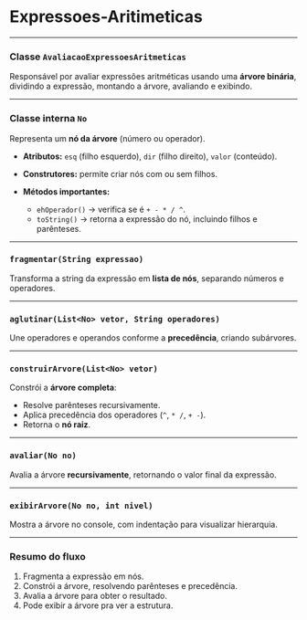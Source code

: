 # Expressoes-Aritimeticas

---

### **Classe `AvaliacaoExpressoesAritmeticas`**

Responsável por avaliar expressões aritméticas usando uma **árvore binária**, dividindo a expressão, montando a árvore, avaliando e exibindo.

---

### **Classe interna `No`**

Representa um **nó da árvore** (número ou operador).

* **Atributos:** `esq` (filho esquerdo), `dir` (filho direito), `valor` (conteúdo).
* **Construtores:** permite criar nós com ou sem filhos.
* **Métodos importantes:**

  * `ehOperador()` → verifica se é `+ - * / ^`.
  * `toString()` → retorna a expressão do nó, incluindo filhos e parênteses.

---

### **`fragmentar(String expressao)`**

Transforma a string da expressão em **lista de nós**, separando números e operadores.

---

### **`aglutinar(List<No> vetor, String operadores)`**

Une operadores e operandos conforme a **precedência**, criando subárvores.

---

### **`construirArvore(List<No> vetor)`**

Constrói a **árvore completa**:

* Resolve parênteses recursivamente.
* Aplica precedência dos operadores (`^`, `* /`, `+ -`).
* Retorna o **nó raiz**.

---

### **`avaliar(No no)`**

Avalia a árvore **recursivamente**, retornando o valor final da expressão.

---

### **`exibirArvore(No no, int nivel)`**

Mostra a árvore no console, com indentação para visualizar hierarquia.

---

### **Resumo do fluxo**

1. Fragmenta a expressão em nós.
2. Constrói a árvore, resolvendo parênteses e precedência.
3. Avalia a árvore para obter o resultado.
4. Pode exibir a árvore pra ver a estrutura.

